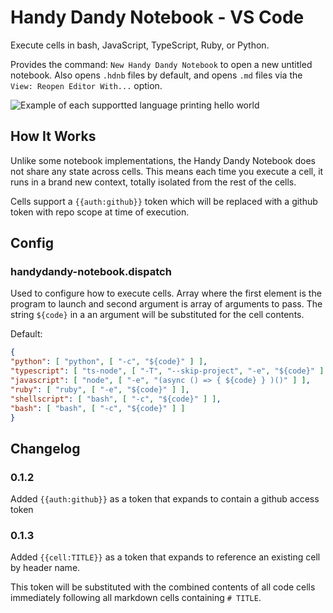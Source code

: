 #  Handy Dandy Notebook - VS Code

Execute cells in bash, JavaScript, TypeScript, Ruby, or Python.

Provides the command: `New Handy Dandy Notebook` to open a new untitled notebook. Also opens `.hdnb` files by default, and opens `.md` files via the `View: Reopen Editor With...` option.

![Example of each supportted language printing hello world](./example.gif)

## How It Works

Unlike some notebook implementations, the Handy Dandy Notebook does not share any state across cells. This means each time you execute a cell, it runs in a brand new context, totally isolated from the rest of the cells.

Cells support a `{{auth:github}}` token which will be replaced with a github token with repo scope at time of execution.

## Config

### handydandy-notebook.dispatch

Used to configure how to execute cells. Array where the first element is the program to launch and second argument is array of arguments to pass. The string `${code}` in a an argument will be substituted for the cell contents.

Default:
```json
{
"python": [ "python", [ "-c", "${code}" ] ],
"typescript": [ "ts-node", [ "-T", "--skip-project", "-e", "${code}" ] ],
"javascript": [ "node", [ "-e", "(async () => { ${code} } )()" ] ],
"ruby": [ "ruby", [ "-e", "${code}" ] ],
"shellscript": [ "bash", [ "-c", "${code}" ] ],
"bash": [ "bash", [ "-c", "${code}" ] ]
}
```

## Changelog

### 0.1.2

Added `{{auth:github}}` as a token that expands to contain a github access token

### 0.1.3

Added `{{cell:TITLE}}` as a token that expands to reference an existing cell by header name.

This token will be substituted with the combined contents of all code cells immediately following all markdown cells containing `# TITLE`.